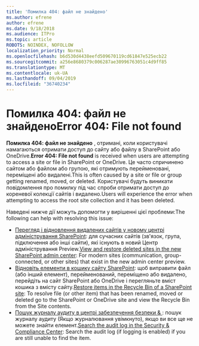 ```yaml
---
title: 'Помилка 404: файл не знайдено'
ms.author: efrene
author: efrene
ms.date: 9/18/2018
ms.audience: ITPro
ms.topic: article
ROBOTS: NOINDEX, NOFOLLOW
localization_priority: Normal
ms.openlocfilehash: b6d530d4438eefd509670119cd61847e525ecb22
ms.sourcegitcommit: a256e8680379c006287ae30996763051c4d9ff85
ms.translationtype: MT
ms.contentlocale: uk-UA
ms.lasthandoff: 09/04/2019
ms.locfileid: "36740234"
---
```

# <a name="error-404-file-not-found"></a><span data-ttu-id="7086f-102">Помилка 404: файл не знайдено</span><span class="sxs-lookup"><span data-stu-id="7086f-102">Error 404: File not found</span></span>

<span data-ttu-id="7086f-103">**Помилка 404: файл не знайдено** , отримані, коли користувачі намагаються отримати доступ до сайту або файлу в SharePoint або OneDrive.</span><span class="sxs-lookup"><span data-stu-id="7086f-103">**Error 404: File not found** is received when users are attempting to access a site or file in SharePoint or OneDrive.</span></span> <span data-ttu-id="7086f-104">Це часто спричинено сайтом або файлом або групою, які отримують перейменовані, переміщені або видалені.</span><span class="sxs-lookup"><span data-stu-id="7086f-104">This is often caused by a site or file or group getting renamed, moved, or deleted.</span></span>
<span data-ttu-id="7086f-105">Користувачі будуть виникати повідомлення про помилку під час спроби отримати доступ до кореневої колекції сайтів і видалено.</span><span class="sxs-lookup"><span data-stu-id="7086f-105">Users will experience the error when attempting to access the root site collection and it has been deleted.</span></span>

<span data-ttu-id="7086f-106">Наведені нижче дії можуть допомогти у вирішенні цієї проблеми:</span><span class="sxs-lookup"><span data-stu-id="7086f-106">The following can help with resolving this issue:</span></span>
- <span data-ttu-id="7086f-107">[Перегляд і відновлення видалених сайтів у новому центрі адміністрування SharePoint](https://docs.microsoft.com/sharepoint/view-and-restore-deleted-sites-in-new-admin-center): для сучасних сайтів (зв'язок, група, підключення або інші сайти), які існують в новий Центр адміністрування Preview.</span><span class="sxs-lookup"><span data-stu-id="7086f-107">[View and restore deleted sites in the new SharePoint admin center](https://docs.microsoft.com/sharepoint/view-and-restore-deleted-sites-in-new-admin-center):  For modern sites (communication, group-connected, or other sites) that exist in the new admin center preview.</span></span>
- <span data-ttu-id="7086f-108">[Відновіть елементи в кошику сайту SharePoint](https://support.office.com/article/Restore-items-in-the-Recycle-Bin-of-a-SharePoint-site-6df466b6-55f2-4898-8d6e-c0dff851a0be): щоб виправити файл (або інший елемент), перейменований, переміщено або видалено, перейдіть на сайт SharePoint або OneDrive і перегляньте вміст кошика з вмісту сайту.</span><span class="sxs-lookup"><span data-stu-id="7086f-108">[Restore items in the Recycle Bin of a SharePoint site](https://support.office.com/article/Restore-items-in-the-Recycle-Bin-of-a-SharePoint-site-6df466b6-55f2-4898-8d6e-c0dff851a0be):  To resolve file (or other item) that has been renamed, moved or deleted go to the SharePoint or OneDrive site and view the Recycle Bin from the Site contents.</span></span>
- <span data-ttu-id="7086f-109">[Пошук журналу аудиту в центрі забезпечення безпеки &amp; ](https://docs.microsoft.com/office365/securitycompliance/search-the-audit-log-in-security-and-compliance): пошук журналу аудиту (Якщо журналювання увімкнуто), якщо ви все ще не можете знайти елемент.</span><span class="sxs-lookup"><span data-stu-id="7086f-109">[Search the audit log in the Security &amp; Compliance Center](https://docs.microsoft.com/office365/securitycompliance/search-the-audit-log-in-security-and-compliance):  Search the audit log (if logging is enabled) if you are still unable to find the item.</span></span>